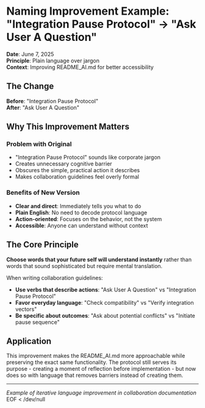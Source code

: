 # Naming Improvement Example: "Integration Pause Protocol" → "Ask User A Question"

**Date**: June 7, 2025  
**Principle**: Plain language over jargon  
**Context**: Improving README_AI.md for better accessibility

## The Change

**Before**: "Integration Pause Protocol"  
**After**: "Ask User A Question"

## Why This Improvement Matters

### Problem with Original
- "Integration Pause Protocol" sounds like corporate jargon
- Creates unnecessary cognitive barrier
- Obscures the simple, practical action it describes
- Makes collaboration guidelines feel overly formal

### Benefits of New Version
- **Clear and direct**: Immediately tells you what to do
- **Plain English**: No need to decode protocol language  
- **Action-oriented**: Focuses on the behavior, not the system
- **Accessible**: Anyone can understand without context

## The Core Principle

**Choose words that your future self will understand instantly** rather than words that sound sophisticated but require mental translation.

When writing collaboration guidelines:
- **Use verbs that describe actions**: "Ask User A Question" vs "Integration Pause Protocol"
- **Favor everyday language**: "Check compatibility" vs "Verify integration vectors"
- **Be specific about outcomes**: "Ask about potential conflicts" vs "Initiate pause sequence"

## Application

This improvement makes the README_AI.md more approachable while preserving the exact same functionality. The protocol still serves its purpose - creating a moment of reflection before implementation - but now does so with language that removes barriers instead of creating them.

---
*Example of iterative language improvement in collaboration documentation*
EOF < /dev/null